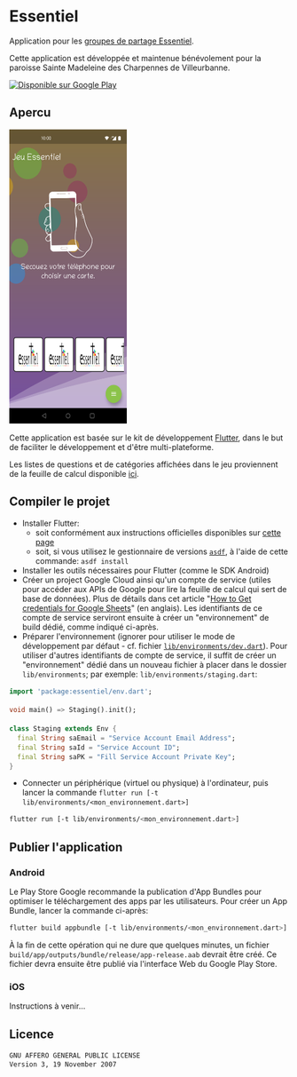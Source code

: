 # Essentiel

Application pour les [groupes de partage Essentiel](https://www.saintemadeleinevilleurbanne.fr/groupe-essentiel/).

Cette application est développée et maintenue bénévolement pour la paroisse Sainte Madeleine des Charpennes de Villeurbanne.

<a href='https://play.google.com/store/apps/details?id=app.essentiel&hl=fr&gl=FR&pcampaignid=pcampaignidMKT-Other-global-all-co-prtnr-py-PartBadge-Mar2515-1'><img alt='Disponible sur Google Play' src='https://play.google.com/intl/en_us/badges/static/images/badges/fr_badge_web_generic.png' style="height: 97px; width:250px;"/></a>

## Apercu

<img src="deployment/google_play/screenshots/phone/screen-0.png" alt="Preview" style="height: 530px; width:212px;"/>

Cette application est basée sur le kit de développement [Flutter](https://flutter.dev/),
dans le but de faciliter le développement et d'être multi-plateforme.

Les listes de questions et de catégories affichées dans le jeu
proviennent de la feuille de calcul disponible [ici](https://docs.google.com/spreadsheets/d/1cR8lE6eCvDrgUXAVD1bmm36j6v5MtOEurSOAEfrTcCI/edit#gid=0).

## Compiler le projet

- Installer Flutter:
  - soit conformément aux instructions officielles disponibles sur [cette page](https://docs.flutter.dev/get-started/install)
  - soit, si vous utilisez le gestionnaire de versions [`asdf`](https://asdf-vm.com/), à l'aide de cette commande: `asdf install`
- Installer les outils nécessaires pour Flutter (comme le SDK Android)
- Créer un project Google Cloud ainsi qu'un compte de service (utiles pour accéder aux APIs de Google pour lire la feuille de calcul qui sert de base de données). Plus de détails dans cet article "[How to Get credentials for Google Sheets](https://medium.com/@a.marenkov/how-to-get-credentials-for-google-sheets-456b7e88c430)" (en anglais). Les identifiants de ce compte de service serviront ensuite à créer un "environnement" de build dédié, comme indiqué ci-après.
- Préparer l'environnement (ignorer pour utiliser le mode de développement par défaut - cf. fichier [`lib/environments/dev.dart`](lib/environments/dev.dart)). Pour utiliser d'autres identifiants de compte de service, il suffit de créer un "environnement" dédié dans un nouveau fichier à placer dans le dossier `lib/environments`; par exemple: `lib/environments/staging.dart`:
```dart
import 'package:essentiel/env.dart';

void main() => Staging().init();

class Staging extends Env {
  final String saEmail = "Service Account Email Address";
  final String saId = "Service Account ID";
  final String saPK = "Fill Service Account Private Key";
}
```
- Connecter un périphérique (virtuel ou physique) à l'ordinateur, puis lancer la commande `flutter run [-t lib/environments/<mon_environnement.dart>]`

```bash
flutter run [-t lib/environments/<mon_environnement.dart>]
```

## Publier l'application

### Android

Le Play Store Google recommande la publication d'App Bundles pour optimiser le téléchargement des apps par les utilisateurs.
Pour créer un App Bundle, lancer la commande ci-après:

```bash
flutter build appbundle [-t lib/environments/<mon_environnement.dart>]
```

À la fin de cette opération qui ne dure que quelques minutes, un fichier `build/app/outputs/bundle/release/app-release.aab` devrait être créé.
Ce fichier devra ensuite être publié via l'interface Web du Google Play Store.

### iOS

Instructions à venir...

## Licence

    GNU AFFERO GENERAL PUBLIC LICENSE
    Version 3, 19 November 2007
